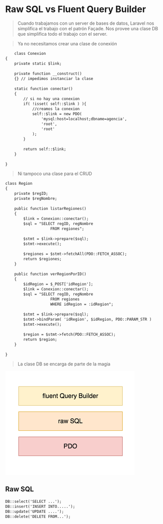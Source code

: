 # Raw SQL vs Fluent Query Builder

> Cuando trabajamos con un server de bases de datos, Laravel nos simplifica el trabajo con el patrón Façade.
> Nos provee una clase DB que simplifica todo el trabajo con el server.

> Ya no necesitamos crear una clase de conexión

        class Conexion
    {
        private static $link;

        private function __construct()
        {} // impedimos instanciar la clase

        static function conectar()
        {
            // si no hay una conexion
            if( !isset( self::$link ) ){
                //creamos la conexion
                self::$link = new PDO(
                    'mysql:host=localhost;dbname=agencia',
                    'root',
                    'root'
                );
            }

            return self::$link;
        }

    }

> Ni tampoco una clase para el CRUD

    class Region
    {
        private $regID;
        private $regNombre;

        public function listarRegiones()
        {
            $link = Conexion::conectar();
            $sql = "SELECT regID, regNombre
                        FROM regiones";

            $stmt = $link->prepare($sql);
            $stmt->execute();

            $regiones = $stmt->fetchAll(PDO::FETCH_ASSOC);
            return $regiones;
        }

        public function verRegionPorID()
        {
            $idRegion = $_POST['idRegion'];
            $link = Conexion::conectar();
            $sql = "SELECT regID, regNombre
                        FROM regiones 
                        WHERE idRegion = :idRegion";

            $stmt = $link->prepare($sql);
            $stmt->bindParam( 'idRegion', $idRegion, PDO::PARAM_STR )
            $stmt->execute();

            $region = $stmt->fetch(PDO::FETCH_ASSOC);
            return $region;
        }

    }

> La clase DB se encarga de parte de la magia

<img src="../imagenes/capas-rSQL+fQB.png">


## Raw SQL

	DB::select('SELECT ...');
	DB::insert('INSERT INTO.....');
	DB::update('UPDATE ....');
	DB::delete('DELETE FROM...');

